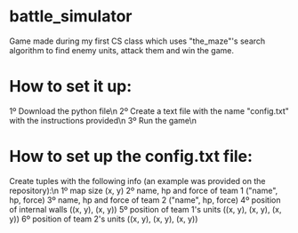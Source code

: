 # battle_simulator
Game made during my first CS class which uses "the_maze"'s search algorithm to find enemy units, attack them and win the game.

# How to set it up:
1º Download the python file\n
2º Create a text file with the name "config.txt" with the instructions provided\n
3º Run the game\n

# How to set up the config.txt file:
Create tuples with the following info (an example was provided on the repository):\n
1º map size (x, y)
2º name, hp and force of team 1 ("name", hp, force)
3º name, hp and force of team 2 ("name", hp, force)
4º position of internal walls ((x, y), (x, y))
5º position of team 1's units ((x, y), (x, y), (x, y))
6º position of team 2's units ((x, y), (x, y), (x, y))
